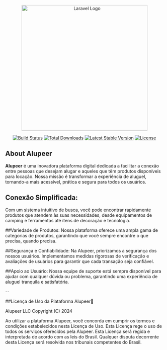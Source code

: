 <p align="center">
<a href="https://laravel.com" target="_blank"><img loading="lazy" src="https://media.discordapp.net/attachments/1128167024917483711/1298417424550334464/imagotipo-DuoTone.png?ex=67197cf5&is=67182b75&hm=0bae363283559739319edfa79c4b4c7bf941243cf062af564f5031360ad0b948&=&format=webp&quality=lossless&width=1440&height=255" width="400" alt="Laravel Logo"></a>
</p>

<p align="center">
<a href="https://github.com/laravel/framework/actions"><img loading="lazy" src="https://github.com/laravel/framework/workflows/tests/badge.svg" alt="Build Status"></a>
<a href="https://packagist.org/packages/laravel/framework"><img loading="lazy" src="https://img.shields.io/packagist/dt/laravel/framework" alt="Total Downloads"></a>
<a href="https://packagist.org/packages/laravel/framework"><img loading="lazy" src="https://img.shields.io/packagist/v/laravel/framework" alt="Latest Stable Version"></a>
<a href="https://packagist.org/packages/laravel/framework"><img loading="lazy" src="https://img.shields.io/packagist/l/laravel/framework" alt="License"></a>
</p>

## About Alupeer

**Alupeer** é uma inovadora plataforma digital dedicada a facilitar a conexão entre pessoas que desejam alugar e aqueles que têm produtos disponíveis para locação. Nossa missão é transformar a experiência de aluguel, tornando-a mais acessível, prática e segura para todos os usuários.

## Conexão Simplificada:

Com um sistema intuitivo de busca, você pode encontrar rapidamente produtos que atendem às suas necessidades, desde equipamentos de camping e ferramentas até itens de decoração e tecnologia.

##Variedade de Produtos:
Nossa plataforma oferece uma ampla gama de categorias de produtos, garantindo que você sempre encontre o que precisa, quando precisa.

##Segurança e Confiabilidade:
Na Alupeer, priorizamos a segurança dos nossos usuários. Implementamos medidas rigorosas de verificação e avaliações de usuários para garantir que cada transação seja confiável.

##Apoio ao Usuário:
Nossa equipe de suporte está sempre disponível para ajudar com qualquer dúvida ou problema, garantindo uma experiência de aluguel tranquila e satisfatória.

--

##Licença de Uso da Plataforma Alupeer📜

Alupeer LLC Copyright (C) 2024

Ao utilizar a plataforma Alupeer, você concorda em cumprir os termos e condições estabelecidos nesta Licença de Uso. Esta Licença rege o uso de todos os serviços oferecidos pela Alupeer.
Esta Licença será regida e interpretada de acordo com as leis do Brasil. Qualquer disputa decorrente desta Licença será resolvida nos tribunais competentes do Brasil.
